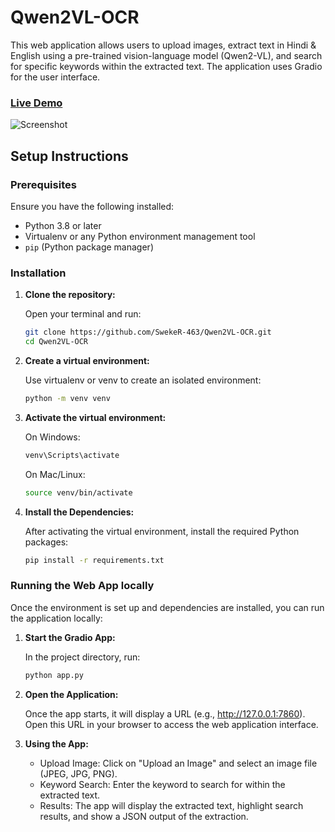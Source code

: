 # Qwen2VL-OCR

This web application allows users to upload images, extract text in Hindi & English using a pre-trained vision-language model (Qwen2-VL), and search for specific keywords within the extracted text. The application uses Gradio for the user interface.

### [Live Demo](https://huggingface.co/spaces/Swekerr/Qwen2VL-OCR)  

![Screenshot](https://github.com/user-attachments/assets/74f6f6fe-c50e-43ce-a1c6-02ff6f64b2da)

## Setup Instructions

### Prerequisites
Ensure you have the following installed:
- Python 3.8 or later
- Virtualenv or any Python environment management tool
- `pip` (Python package manager)

### Installation
1. **Clone the repository:**

   Open your terminal and run:
   ```bash
   git clone https://github.com/SwekeR-463/Qwen2VL-OCR.git
   cd Qwen2VL-OCR
   ```

2. **Create a virtual environment:**

   Use virtualenv or venv to create an isolated environment:
   ```bash
   python -m venv venv
   ```

3. **Activate the virtual environment:**

   On Windows:
   ```bash
   venv\Scripts\activate
   ```

   On Mac/Linux:
   ```bash
   source venv/bin/activate
   ```

4. **Install the Dependencies:**

   After activating the virtual environment, install the required Python packages:
   ```bash
   pip install -r requirements.txt
   ```

### Running the Web App locally

Once the environment is set up and dependencies are installed, you can run the application locally:

1. **Start the Gradio App:**
   
   In the project directory, run:
   ```bash
   python app.py
   ```

2. **Open the Application:**
   
   Once the app starts, it will display a URL (e.g., http://127.0.0.1:7860). Open this URL in your browser to access the web application interface.

3. **Using the App:**

   <ul>
      <li>Upload Image: Click on "Upload an Image" and select an image file (JPEG, JPG, PNG).</li>
      <li>Keyword Search: Enter the keyword to search for within the extracted text.</li>
      <li>Results: The app will display the extracted text, highlight search results, and show a JSON output of the extraction.</li>
   </ul>
   
